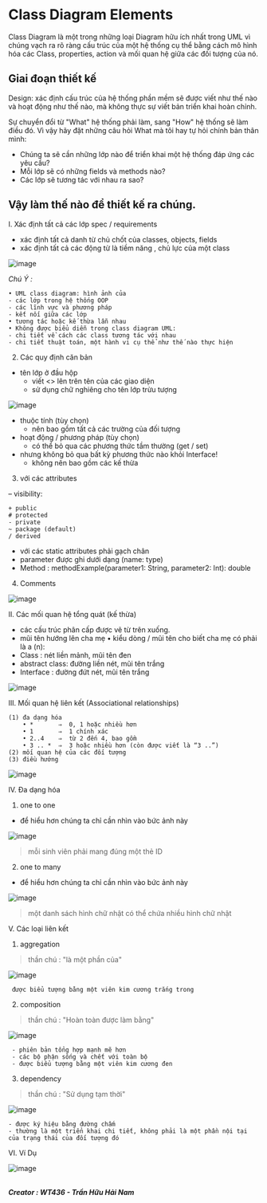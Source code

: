 # Class Diagram Elements

Class Diagram là một trong những loại Diagram hữu ích nhất trong UML vì chúng vạch ra rõ ràng cấu trúc của một hệ thống cụ thể bằng cách mô hình hóa các Class, properties, action và mối quan hệ giữa các đối tượng của nó.

## Giai đoạn thiết kế

Design: xác định cấu trúc của hệ thống phần mềm sẽ được viết như thế nào và hoạt động như thế nào, mà không thực sự viết bản triển khai hoàn chỉnh.

Sự chuyển đổi từ "What" hệ thống phải làm, sang "How" hệ thống sẽ làm điều đó. Vì vậy hãy đặt những câu hỏi What mà tôi hay tự hỏi chính bản thân mình:

- Chúng ta sẽ cần những lớp nào để triển khai một hệ thống đáp ứng các yêu cầu? 
- Mỗi lớp sẽ có những fields và methods nào? 
- Các lớp sẽ tương tác với nhau ra sao?

## Vậy làm thế nào để thiết kế ra chúng.

I. Xác định tất cả các lớp spec / requirements
- xác định tất cả danh từ chủ chốt của classes, objects, fields
- xác định tất cả các động từ là tiềm năng , chủ lực của một class

![image](https://user-images.githubusercontent.com/63473793/123304679-6d6b2780-d549-11eb-8d40-c7dc4058ff99.png)

_Chú Ý :_
```
• UML class diagram: hình ảnh của
- các lớp trong hệ thống OOP
- các lĩnh vực và phương pháp 
- kết nối giữa các lớp
• tương tác hoặc kế thừa lẫn nhau
• Không được biểu diễn trong class diagram UML:
- chi tiết về cách các class tương tác với nhau
- chi tiết thuật toán, một hành vi cụ thể như thế nào thực hiện
```
2. Các quy định căn bản

* tên lớp ở đầu hộp
  - viết <<interface>> lên trên tên của các giao diện
  - sử dụng chữ nghiêng cho tên lớp trừu tượng
 
 ![image](https://user-images.githubusercontent.com/63473793/123370642-590b4700-d5aa-11eb-8e25-69034ef5c159.png)
 
* thuộc tính (tùy chọn)
  - nên bao gồm tất cả các trường của đối tượng
* hoạt động / phương pháp (tùy chọn)
  - có thể bỏ qua các phương thức tầm thường (get / set)
* nhưng không bỏ qua bất kỳ phương thức nào khỏi Interface!
  - không nên bao gồm các kế thừa
 
 3. với các attributes
 
– visibility: 
```
+ public
# protected
- private
~ package (default)
/ derived
```
- với các static attributes phải gạch chân
- parameter được ghi dưới dạng (name: type)
- Method : methodExample(parameter1: String, parameter2: Int): double 
 
4. Comments
 
 ![image](https://user-images.githubusercontent.com/63473793/123371386-e56a3980-d5ab-11eb-8e84-4247b09992f7.png)

 II. Các mối quan hệ tổng quát (kế thừa)

- các cấu trúc phân cấp được vẽ từ trên xuống.
- mũi tên hướng lên cha mẹ
 • kiểu dòng / mũi tên cho biết cha mẹ có phải là a (n):
- Class : nét liền mảnh, mũi tên đen
- abstract class: đường liền nét, mũi tên trắng
- Interface : đường đứt nét, mũi tên trắng
 
 ![image](https://user-images.githubusercontent.com/63473793/123375931-d1c2d100-d5b3-11eb-9240-f8bf73b1a3d0.png)

 III. Mối quan hệ liên kết (Associational relationships)
 
```
(1) đa dạng hóa
    • *       ⇒  0, 1 hoặc nhiều hơn
    • 1       ⇒  1 chính xác
    • 2..4    ⇒  từ 2 đến 4, bao gồm
    • 3 .. *  ⇒  3 hoặc nhiều hơn (còn được viết là “3 ..”)
(2) mối quan hệ của các đối tượng
(3) điều hướng
```
 
 ![image](https://user-images.githubusercontent.com/63473793/123376316-7cd38a80-d5b4-11eb-9954-061a96661756.png)

IV. Đa dạng hóa
 
 1. one to one
   * để hiểu hơn chúng ta chỉ cần nhìn vào bức ảnh này 
 
   ![image](https://user-images.githubusercontent.com/63473793/123377955-8827b580-d5b6-11eb-9144-989bab77b15d.png)

   > mỗi sinh viên phải mang đúng một thẻ ID
 2. one to many
  * để hiểu hơn chúng ta chỉ cần nhìn vào bức ảnh này 
 
  ![image](https://user-images.githubusercontent.com/63473793/123378248-b2797300-d5b6-11eb-9330-1101d40d56e9.png)
 
  > một danh sách hình chữ nhật có thể chứa nhiều hình chữ nhật

V. Các loại liên kết
 
 1. aggregation 
 
   > thần chú : "là một phần của"
 
   ![image](https://user-images.githubusercontent.com/63473793/123378590-2c116100-d5b7-11eb-884d-7a324eb42dfb.png)
 
   ```  
    được biểu tượng bằng một viên kim cương trắng trong
   ```
 
 2. composition
 
   > thần chú : "Hoàn toàn được làm bằng"
 
   ![image](https://user-images.githubusercontent.com/63473793/123378617-33386f00-d5b7-11eb-92bb-eb033fb650a9.png)
 
   ```
    - phiên bản tổng hợp mạnh mẽ hơn
    - các bộ phận sống và chết với toàn bộ
    - được biểu tượng bằng một viên kim cương đen
   ```

 3. dependency
 
   > thần chú : "Sử dụng tạm thời"
 
   ![image](https://user-images.githubusercontent.com/63473793/123378655-3d5a6d80-d5b7-11eb-81f4-70a331e03077.png)

   ```
   - được ký hiệu bằng đường chấm
   - thường là một triển khai chi tiết, không phải là một phần nội tại của trạng thái của đối tượng đó
   ```
 VI. Ví Dụ
 
 ![image](https://user-images.githubusercontent.com/63473793/123387891-75b37900-d5c2-11eb-9182-a2063dbaecd1.png)

  <br/><b><i> Creator : WT436 - Trần Hữu Hải Nam </i></b>